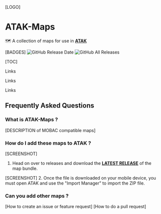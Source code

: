 
[LOGO]

# ATAK-Maps
 :world_map: A collection of maps for use in [**ATAK**](https://github.com/deptofdefense/AndroidTacticalAssaultKit-CIV)
 
[BADGES]
![GitHub Release Date](https://img.shields.io/github/release-date/joshuafuller/ATAK-Maps?style=flat)
![GitHub All Releases](https://img.shields.io/github/downloads/joshuafuller/ATAK-Maps/total?style=flat)
 
[TOC]

Links

Links

Links

## Frequently Asked Questions

### What is ATAK-Maps ?
[DESCRIPTION of MOBAC compatible maps]

 
### How do I add these maps to ATAK ?
[SCREENSHOT]
 1. Head on over to releases and download the **[LATEST RELEASE](https://github.com/joshuafuller/ATAK-Maps/releases/latest)** of the map bundle.

[SCREENSHOT]
 2. Once the file is downloaded on your mobile device, you must open ATAK and use the "Import Manager" to import the ZIP file.

### Can you add other maps ?
[How to create an issue or feature request]
[How to do a pull request]

